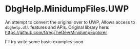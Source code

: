 # DbgHelp.MinidumpFiles.UWP
An attempt to convert the original over to UWP, Allows access to `dbghelp.dll` features and APIs. Original library here: https://github.com/GregTheDev/MinidumpExplorer

I'll try write some basic examples soon

